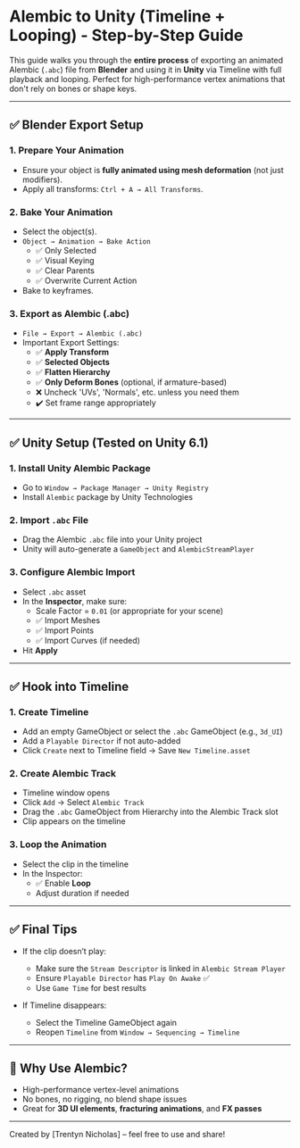 # Alembic to Unity (Timeline + Looping) - Step-by-Step Guide

This guide walks you through the **entire process** of exporting an animated Alembic (`.abc`) file from **Blender** and using it in **Unity** via Timeline with full playback and looping. Perfect for high-performance vertex animations that don't rely on bones or shape keys.

---

## ✅ Blender Export Setup

### 1. Prepare Your Animation
- Ensure your object is **fully animated using mesh deformation** (not just modifiers).
- Apply all transforms: `Ctrl + A → All Transforms`.

### 2. Bake Your Animation
- Select the object(s).
- `Object → Animation → Bake Action`
  - ✅ Only Selected
  - ✅ Visual Keying
  - ✅ Clear Parents
  - ✅ Overwrite Current Action
- Bake to keyframes.

### 3. Export as Alembic (.abc)
- `File → Export → Alembic (.abc)`
- Important Export Settings:
  - ✅ **Apply Transform**
  - ✅ **Selected Objects**
  - ✅ **Flatten Hierarchy**
  - ✅ **Only Deform Bones** (optional, if armature-based)
  - ❌ Uncheck 'UVs', 'Normals', etc. unless you need them
  - ✔️ Set frame range appropriately

---

## ✅ Unity Setup (Tested on Unity 6.1)

### 1. Install Unity Alembic Package
- Go to `Window → Package Manager → Unity Registry`
- Install `Alembic` package by Unity Technologies

### 2. Import `.abc` File
- Drag the Alembic `.abc` file into your Unity project
- Unity will auto-generate a `GameObject` and `AlembicStreamPlayer`

### 3. Configure Alembic Import
- Select `.abc` asset
- In the **Inspector**, make sure:
  - Scale Factor = `0.01` (or appropriate for your scene)
  - ✅ Import Meshes
  - ✅ Import Points
  - ✅ Import Curves (if needed)
- Hit **Apply**

---

## ✅ Hook into Timeline

### 1. Create Timeline
- Add an empty GameObject or select the `.abc` GameObject (e.g., `3d_UI`)
- Add a `Playable Director` if not auto-added
- Click `Create` next to Timeline field → Save `New Timeline.asset`

### 2. Create Alembic Track
- Timeline window opens
- Click `Add` → Select `Alembic Track`
- Drag the `.abc` GameObject from Hierarchy into the Alembic Track slot
- Clip appears on the timeline

### 3. Loop the Animation
- Select the clip in the timeline
- In the Inspector:
  - ✅ Enable **Loop**
  - Adjust duration if needed

---

## ✅ Final Tips

- If the clip doesn’t play:
  - Make sure the `Stream Descriptor` is linked in `Alembic Stream Player`
  - Ensure `Playable Director` has `Play On Awake` ✅
  - Use `Game Time` for best results

- If Timeline disappears:
  - Select the Timeline GameObject again
  - Reopen `Timeline` from `Window → Sequencing → Timeline`

---

## 🔁 Why Use Alembic?
- High-performance vertex-level animations
- No bones, no rigging, no blend shape issues
- Great for **3D UI elements**, **fracturing animations**, and **FX passes**

---

Created by [Trentyn Nicholas] – feel free to use and share!
